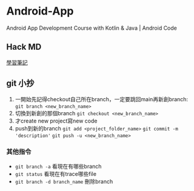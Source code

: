 # Android-App
Android App Development Course with Kotlin & Java | Android Code
## Hack MD
[學習筆記](https://hackmd.io/@peijen/H1Zv-Gju3)
## git 小抄
1. 一開始先記得checkout自己所在branch，一定要跳回main再新創branch:
```git branch <new_branch_name>```
2. 切換到新創的那個branch
```git checkout <new_branch_name>```
3. 才create new project寫new code
4. push到新的branch
```git add <project_folder_name>```
```git commit -m 'description'```
```git push -u <new_branch_name>```

### 其他指令
* ```git branch -a``` 看現在有哪些branch
* ```git status``` 看現在有trace哪些file
* ```git branch -d branch_name``` 刪除branch
